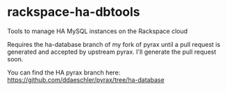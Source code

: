 # rackspace-ha-dbtools
Tools to manage HA MySQL instances on the Rackspace cloud

Requires the ha-database branch of my fork of pyrax until a pull request is generated and accepted by upstream pyrax. I'll generate the pull request soon.

You can find the HA pyrax branch here: https://github.com/ddaeschler/pyrax/tree/ha-database
